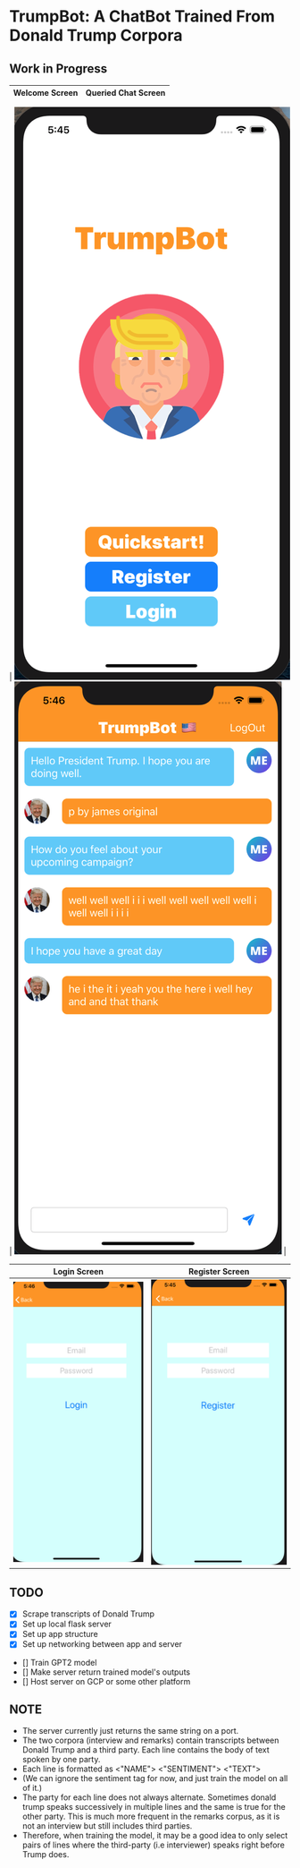 # TrumpBot: A ChatBot Trained From Donald Trump Corpora

## Work in Progress

|         Welcome Screen         |         Queried Chat Screen         |
| :----------------------------: | :-------------------------: |

| ![](images/welcome.png) | ![](images/stored.png) |

|         Login Screen         |         Register Screen         |
| :----------------------------: | :-------------------------: |
| ![](images/login.png) | ![](images/register.png) |


## TODO

- [x] Scrape transcripts of Donald Trump
- [x] Set up local flask server
- [x] Set up app structure
- [x] Set up networking between app and server
- [] Train GPT2 model
- [] Make server return trained model's outputs
- [] Host server on GCP or some other platform

## NOTE

- The server currently just returns the same string on a port.
- The two corpora (interview and remarks) contain transcripts between Donald Trump
  and a third party. Each line contains the body of text spoken by one party.
- Each line is formatted as <"NAME"> <"SENTIMENT"> <"TEXT">
- (We can ignore the sentiment tag for now, and just train the model on all of it.)
- The party for each line does not always alternate. Sometimes donald trump speaks
  successively in multiple lines and the same is true for the other party. This is much
  more frequent in the remarks corpus, as it is not an interview but still includes third parties.
- Therefore, when training the model, it may be a good idea to only select pairs of lines where the
  third-party (i.e interviewer) speaks right before Trump does.

